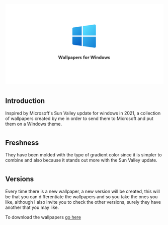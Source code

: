<img src="Images/cover_image.jpg" alt="WWPapers Cover" width="1380"/>

# <h2> Introduction </h2>

<p> Inspired by Microsoft's Sun Valley update for windows in 2021, a collection of wallpapers created by me in order to send them to Microsoft and put them on a Windows theme. </p>

# <h2> Freshness </h2>

<p> They have been molded with the type of gradient color since it is simpler to combine and also because it stands out more with the Sun Valley update. </p>

# <h2> Versions </h2>

<p> Every time there is a new wallpaper, a new version will be created, this will be that you can differentiate the wallpapers and so you take the ones you like, although I also invite you to check the other versions, surely they have another that you may like. </p>

To download the wallpapers [go here](https://github.com/ToastcodeDev/Windows-Wallpapers/releases)
